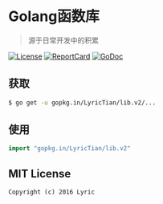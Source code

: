 # Golang函数库
> 源于日常开发中的积累

[![License][License-Image]][License-Url] [![ReportCard][ReportCard-Image]][ReportCard-Url] [![GoDoc][GoDoc-Image]][GoDoc-Url]

## 获取

``` bash
$ go get -u gopkg.in/LyricTian/lib.v2/...
```

## 使用

``` go
import "gopkg.in/LyricTian/lib.v2"
```

## MIT License

```
Copyright (c) 2016 Lyric
```

[License-Url]: http://opensource.org/licenses/MIT
[License-Image]: https://img.shields.io/npm/l/express.svg
[ReportCard-Url]: https://goreportcard.com/report/gopkg.in/LyricTian/lib.v2
[ReportCard-Image]: https://goreportcard.com/badge/gopkg.in/LyricTian/lib.v2
[GoDoc-Url]: https://godoc.org/gopkg.in/LyricTian/lib.v2
[GoDoc-Image]: https://godoc.org/gopkg.in/LyricTian/lib.v2?status.svg